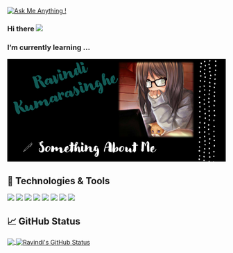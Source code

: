 [![Ask Me Anything !](https://img.shields.io/badge/Ask%20me-anything-1abc9c.svg)](https://GitHub.com/Naereen/ama)
### Hi there <img src="https://raw.githubusercontent.com/MartinHeinz/MartinHeinz/master/wave.gif" width="30px">

### I’m currently learning ...


![](https://github.com/ravindikumarasinghe/ravindikumarasinghe/blob/master/Capture.PNG)



## 🔧 Technologies & Tools

![](https://img.shields.io/badge/Editor-VScode_IDEA-informational?style=flat&logo=intellij-idea&logoColor=white&color=2bbc8a)
![](https://img.shields.io/badge/Editor-AndroidStudio_IDEA-informational?style=flat&logo=android-studio&logoColor=white&color=2bbc8a)
![](https://img.shields.io/badge/Code-Flutter-informational?style=flat&logo=fluttert&logoColor=white&color=2bbc8a)
![](https://img.shields.io/badge/Code-Java-informational?style=flat&logo=java&logoColor=white&color=2bbc8a)
![](https://img.shields.io/badge/Code-HTML-informational?style=flat&logo=htmlt&logoColor=white&color=2bbc8a)
![](https://img.shields.io/badge/Code-JavaScript-informational?style=flat&logo=javascript&logoColor=white&color=2bbc8a)
![](https://img.shields.io/badge/Code-Bootstrap-informational?style=flat&logo=bootstrap&logoColor=white&color=2bbc8a)
![](https://img.shields.io/badge/Code-CSS-informational?style=flat&logo=css&logoColor=white&color=2bbc8a)



## &#x1f4c8; GitHub Status

<a href="https://github.com/ravindikumarasinghe/ravindikumarasinghe">
  <img align="center" src="https://github-readme-stats.vercel.app/api/top-langs/?username=ravindikumarasinghe&hide=java,html&title_color=ffffff&text_color=c9cacc&icon_color=2bbc8a&bg_color=1d1f21" />
</a>
<a href="https://github.com/ravindikumarasinghe/ravindikumarasinghe">
  <img align="center" src="https://github-readme-stats.vercel.app/api?username=ravindikumarasinghe&show_icons=true&line_height=27&count_private=true&title_color=ffffff&text_color=c9cacc&icon_color=2bbc8a&bg_color=1d1f21" alt="Ravindi's GitHub Status" />
</a>


<!-- Resources for you -->
<!-- Icons: https://simpleicons.org/ -->
<!-- GitHub Stats: https://github.com/anuraghazra/github-readme-stats -->
<!-- Emojis: https://emojipedia.org/emoji/ -->
<!-- HTML Emojis: https://www.fileformat.info/index.html -->
<!-- Shields: https://shields.io/ -->
<!-- Awesome GitHub Profile README: https://github.com/abhisheknaiidu/awesome-github-profile-readme -->
